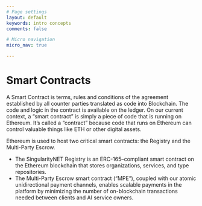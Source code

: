```yaml
---
# Page settings
layout: default
keywords: intro concepts
comments: false

# Micro navigation
micro_nav: true

---
```

# Smart Contracts

A Smart Contract is terms, rules and conditions of the agreement established by all counter parties translated as code into Blockchain. The code and logic in the contract is available on the ledger​.
On our current context, a “smart contract” is simply a piece of code that is running on Ethereum. It’s called a “contract” because code that runs on Ethereum can control valuable things like ETH or other digital assets.

Ethereum is used to host two critical smart contracts: the Registry and the Multi-Party Escrow.

* The SingularityNET Registry is an ERC-165–compliant smart contract on the Ethereum blockchain that stores organizations, services, and type repositories.
* The Multi-Party Escrow smart contract (“MPE”), coupled with our atomic unidirectional payment channels, enables scalable payments in the platform by minimizing the number of on-blockchain transactions needed between clients and AI service owners.



 


